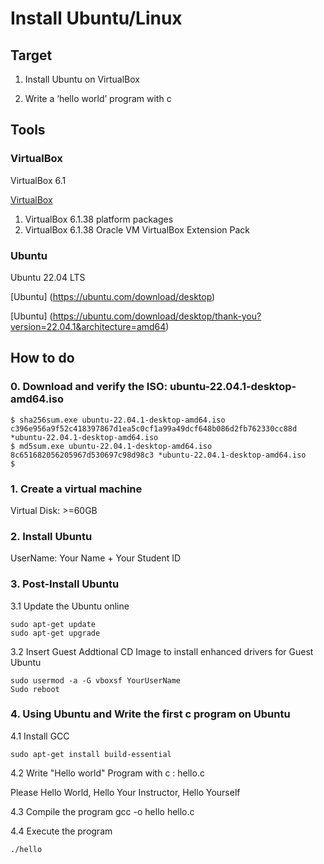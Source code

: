 # Install Ubuntu/Linux

## Target
1. Install Ubuntu on VirtualBox

2. Write a ‘hello world’ program with c

## Tools

### VirtualBox
VirtualBox 6.1 

[VirtualBox](https://www.virtualbox.org/)
1. VirtualBox 6.1.38 platform packages
2. VirtualBox 6.1.38 Oracle VM VirtualBox Extension Pack

### Ubuntu
Ubuntu 22.04 LTS 

[Ubuntu] (https://ubuntu.com/download/desktop)

[Ubuntu] (https://ubuntu.com/download/desktop/thank-you?version=22.04.1&architecture=amd64)

## How to do

### 0. Download and verify the ISO: ubuntu-22.04.1-desktop-amd64.iso
```
$ sha256sum.exe ubuntu-22.04.1-desktop-amd64.iso
c396e956a9f52c418397867d1ea5c0cf1a99a49dcf648b086d2fb762330cc88d *ubuntu-22.04.1-desktop-amd64.iso
$ md5sum.exe ubuntu-22.04.1-desktop-amd64.iso
8c651682056205967d530697c98d98c3 *ubuntu-22.04.1-desktop-amd64.iso
$
```

### 1. Create a virtual machine
Virtual Disk: >=60GB

### 2. Install Ubuntu
UserName: Your Name + Your Student ID

### 3. Post-Install Ubuntu

3.1 Update the Ubuntu online
```
sudo apt-get update
sudo apt-get upgrade
```
3.2 Insert Guest Addtional CD Image to install enhanced drivers for Guest Ubuntu
```
sudo usermod -a -G vboxsf YourUserName
Sudo reboot
```

### 4. Using Ubuntu and Write the first c program on Ubuntu

4.1 Install GCC
```
sudo apt-get install build-essential
```

4.2 Write "Hello world" Program with c : hello.c

Please Hello World, Hello Your Instructor, Hello Yourself

4.3 Compile the program 
gcc -o hello  hello.c

4.4 Execute the program
```
./hello
```
